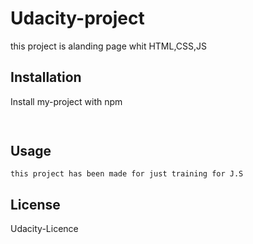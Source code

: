 
# Udacity-project

this project is alanding page whit HTML,CSS,JS 




## Installation

Install my-project with npm

```bash
  
```
    
## Usage

```bresh
this project has been made for just training for J.S
```


## License

Udacity-Licence

